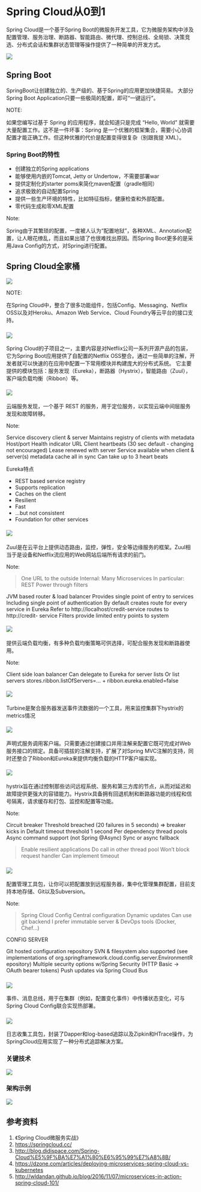 # Spring Cloud从0到1
Spring Cloud是一个基于Spring Boot的微服务开发工具，它为微服务架构中涉及配置管理、服务治理、断路器、智能路由、微代理、控制总线、全局锁、决策竞选、分布式会话和集群状态管理等操作提供了一种简单的开发方式。


![](/microservices/spring-cloud/spring-io-tree.png
)



## Spring Boot
SpringBoot让创建独立的、生产级的、基于Spring的应用更加快捷简易。 大部分Spring Boot Application只要一些极简的配置，即可“一键运行”。

NOTE:

如果您编写过基于 Spring 的应用程序，就会知道只是完成 “Hello, World” 就需要大量配置工作。这不是一件坏事：Spring 是一个优雅的框架集合，需要小心协调配置才能正确工作。但这种优雅的代价是配置变得很复杂（别跟我提 XML）。


### Spring Boot的特性

* 创建独立的Spring applications
* 能够使用内嵌的Tomcat, Jetty or Undertow，不需要部署war
* 提供定制化的starter poms来简化maven配置（gradle相同）
* 追求极致的自动配置Spring
* 提供一些生产环境的特性，比如特征指标，健康检查和外部配置。
* 零代码生成和零XML配置

Note:

Spring由于其繁琐的配置，一度被人认为“配置地狱”，各种XML、Annotation配置，让人眼花缭乱，而且如果出错了也很难找出原因。而Spring Boot更多的是采用Java Config的方式，对Spring进行配置。


## Spring Cloud全家桶
![](/microservices/spring-cloud/spring-cloud-components.png)

NOTE:

在Spring Cloud中，整合了很多功能组件，包括Config、Messaging、Netflix OSS以及对Heroku、Amazon Web Service、Cloud Foundry等云平台的接口支持。


### ![](/microservices/spring-cloud/netflix.png)

Spring Cloud的子项目之一，主要内容是对Netflix公司一系列开源产品的包装，它为Spring Boot应用提供了自配置的Netflix OSS整合。通过一些简单的注解，开发者就可以快速的在应用中配置一下常用模块并构建庞大的分布式系统。
它主要提供的模块包括：服务发现（Eureka），断路器（Hystrix），智能路由（Zuul），客户端负载均衡（Ribbon）等。


#### ![](/microservices/spring-cloud/netflix-eureka.jpg)

云端服务发现，一个基于 REST 的服务，用于定位服务，以实现云端中间层服务发现和故障转移。

Note:

Service discovery client & server Maintains registry of clients with metadata    Host/port    Health indicator URLClient heartbeats (30 sec default - changing not encouraged)    Lease renewed with serverService available when client & server(s) metadata cache all in sync    Can take up to 3 heart beats

Eureka特点
* REST based service registry
* Supports replication
* Caches on the client
* Resilient
* Fast
* ...but not consistent
* Foundation for other services


#### ![](/microservices/spring-cloud/netflix-zuul.png)

Zuul是在云平台上提供动态路由，监控，弹性，安全等边缘服务的框架。Zuul相当于是设备和Netflix流应用的Web网站后端所有请求的前门。

Note:

> One URL to the outside> Internal: Many Microservices> In particular: REST> Power through filters

JVM based router & load balancerProvides single point of entry to services
    Including single point of authentication
By default creates route for every service in Eureka    Refer to http://localhost/credit-service routes to http://credit- serviceFilters provide limited entry points to system


#### ![](/microservices/spring-cloud/netflix-ribbon.png)
提供云端负载均衡，有多种负载均衡策略可供选择，可配合服务发现和断路器使用。

Note:

Client side loan balancerCan delegate to Eureka for server listsOr list servers    stores.ribbon.listOfServers=... + ribbon.eureka.enabled=false


#### ![](/microservices/spring-cloud/netflix-turbine.png)

Turbine是聚合服务器发送事件流数据的一个工具，用来监控集群下hystrix的metrics情况


#### ![](/microservices/spring-cloud/netflix-feign.png)

声明式服务调用客户端。只需要通过创建接口并用注解来配置它既可完成对Web服务接口的绑定。具备可插拔的注解支持，扩展了对Spring MVC注解的支持，同时还整合了Ribbon和Eureka来提供均衡负载的HTTP客户端实现。


#### ![](/microservices/spring-cloud/netflix-hystrix.png)

hystrix旨在通过控制那些访问远程系统、服务和第三方库的节点，从而对延迟和故障提供更强大的容错能力。Hystrix具备拥有回退机制和断路器功能的线程和信号隔离，请求缓存和打包、监控和配置等功能。

Note:

Circuit breakerThreshold breached (20 failures in 5 seconds) => breaker kicks inDefault timeout threshold 1 secondPer dependency thread poolsAsync command support (not Spring @Async)Sync or async fallback

> Enable resilient applications> Do call in other thread pool> Won’t block request handler> Can implement timeout


### ![](/microservices/spring-cloud/spring-cloud-config.png)

配置管理工具包，让你可以把配置放到远程服务器，集中化管理集群配置，目前支持本地存储、Git以及Subversion。

Note:

> Spring Cloud Config> Central configuration> Dynamic updates> Can use git backend> I prefer immutable server> & DevOps tools (Docker, Chef...)

CONFIG SERVER

Git hosted configuration repositorySVN & filesystem also supported (see implementations of org.springframework.cloud.config.server.EnvironmentR epository)Multiple security options w/Spring Security (HTTP Basic -> OAuth bearer tokens)Push updates via Spring Cloud Bus


### ![](/microservices/spring-cloud/spring-cloud-bus.png)

事件、消息总线，用于在集群（例如，配置变化事件）中传播状态变化，可与Spring Cloud Config联合实现热部署。


### ![](/microservices/spring-cloud/spring-cloud-sleuth.png)

日志收集工具包，封装了Dapper和log-based追踪以及Zipkin和HTrace操作，为SpringCloud应用实现了一种分布式追踪解决方案。


### 关键技术
![](/microservices/spring-cloud/keytech.png)


### 架构示例
![](/microservices/spring-cloud/msa.png)


## 参考资料
1. 《Spring Cloud微服务实战》
2. https://springcloud.cc/
3. http://blog.didispace.com/Spring-Cloud%E5%9F%BA%E7%A1%80%E6%95%99%E7%A8%8B/
4. https://dzone.com/articles/deploying-microservices-spring-cloud-vs-kubernetes
5. http://wldandan.github.io/blog/2016/11/07/microservices-in-action-spring-cloud-101/

